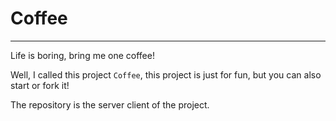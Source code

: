 # Coffee

---

Life is boring, bring me one coffee!

Well, I called this project `Coffee`, 
this project is just for fun, but you can also start or fork it!

The repository is the server client of the project.